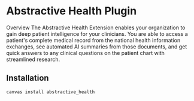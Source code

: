 # Abstractive Health Plugin
Overview
The Abstractive Health Extension enables your organization to gain deep patient intelligence for your clinicians. You are able to access a patient's complete medical record from the national health information exchanges, see automated AI summaries from those documents, and get quick answers to any clinical questions on the patient chart with streamlined research.

## Installation
`canvas install abstractive_health`
